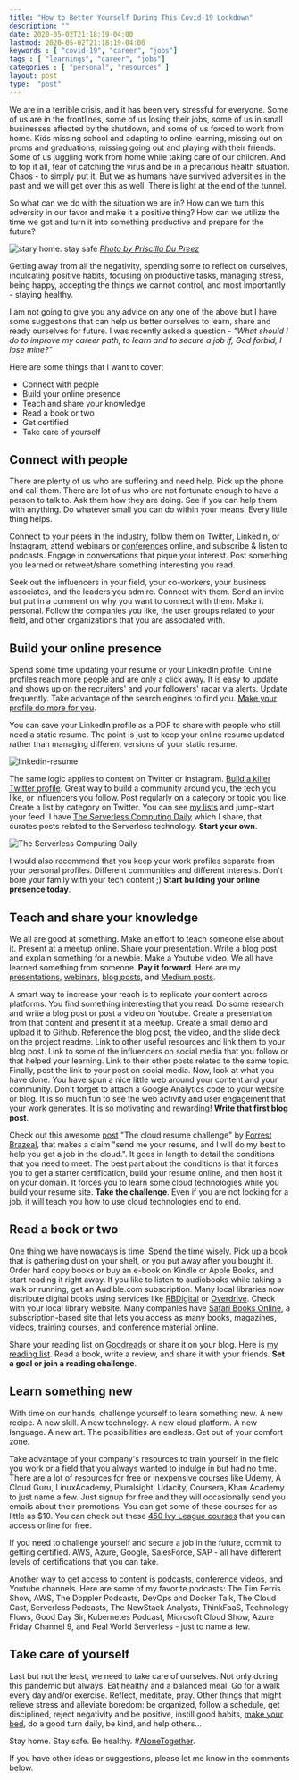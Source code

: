 ```yaml
---
title: "How to Better Yourself During This Covid-19 Lockdown"
description: ""
date: 2020-05-02T21:18:19-04:00
lastmod: 2020-05-02T21:18:19-04:00
keywords : [ "covid-19", "career", "jobs"]
tags : [ "learnings", "career", "jobs"]
categories : [ "personal", "resources" ]
layout: post
type:  "post"
---
```


We are in a terrible crisis, and it has been very stressful for everyone. Some of us are in the frontlines, some of us losing their jobs, some of us in small businesses affected by the shutdown, and some of us forced to work from home. Kids missing school and adapting to online learning, missing out on proms and graduations, missing going out and playing with their friends. Some of us juggling work from home while taking care of our children. And to top it all, fear of catching the virus and be in a precarious health situation. Chaos - to simply put it. But we as humans have survived adversities in the past and we will get over this as well. There is light at the end of the tunnel. 

So what can we do with the situation we are in? How can we turn this adversity in our favor and make it a positive thing? How can we utilize the time we got and turn it into something productive and prepare for the future? 
<!--more-->

![stary home. stay safe](https://user-images.githubusercontent.com/8188/80896790-2d4f4280-8cc0-11ea-8367-84c91d7d6b24.png)
*[Photo by Priscilla Du Preez](https://unsplash.com/photos/w59nZxIkw8M)*

Getting away from all the negativity, spending some to reflect on ourselves, inculcating positive habits, focusing on productive tasks, managing stress, being happy, accepting the things we cannot control, and most importantly - staying healthy.

I am not going to give you any advice on any one of the above but I have some suggestions that can help us better ourselves to learn, share and ready ourselves for future. I was recently asked a question - *"What should I do to improve my career path, to learn and to secure a job if, God forbid, I lose mine?"* 

Here are some things that I want to cover:

- Connect with people
- Build your online presence
- Teach and share your knowledge
- Read a book or two
- Get certified
- Take care of yourself

## Connect with people

There are plenty of us who are suffering and need help. Pick up the phone and call them. There are lot of us who are not  fortunate enough to have a person to talk to. Ask them how they are doing. See if you can help them with anything. Do whatever small you can do within your means. Every little thing helps.

Connect to your peers in the industry, follow them on Twitter, LinkedIn, or Instagram, attend webinars or [conferences](https://www.eventbrite.com/d/online/conferences/) online, and subscribe & listen to podcasts. Engage in conversations that pique your interest. Post something you learned or retweet/share something interesting you read.

Seek out the influencers in your field, your co-workers, your business associates, and the leaders you admire. Connect with them. Send an invite but put in a comment on why you want to connect with them. Make it personal. Follow the  companies you like, the user groups related to your field, and other organizations that you are associated with. 

## Build your online presence

Spend some time updating your resume or your LinkedIn profile. Online profiles reach more people and are only a click away. It is easy to update and shows up on the recruiters' and your followers' radar via alerts. Update frequently. Take advantage of the search engines to find you. [Make your profile do more for you](https://business.linkedin.com/en-uk/marketing-solutions/blog/posts/content-marketing/2017/17-steps-to-a-better-LinkedIn-profile-in-2017). 

You can save your LinkedIn profile as a PDF to share with people who still need a static resume. The point is just to keep your online resume updated rather than managing different versions of your static resume.

![linkedin-resume](https://user-images.githubusercontent.com/8188/80896625-6ab2d080-8cbe-11ea-9e17-7d28dda0b303.png)

The same logic applies to content on Twitter or Instagram. [Build a killer Twitter profile](https://sachsmarketinggroup.com/9-tips-building-killer-twitter-profile/). Great way to build a community around you, the tech you like, or influencers you follow. Post regularly on a category or topic you like. Create a list by category on Twitter. You can see [my lists](https://twitter.com/rupakg/lists) and jump-start your feed. I have [The Serverless Computing Daily](https://paper.li/e-1517252918) which I share, that curates posts related to the Serverless technology. **Start your own**.

![The Serverless Computing Daily](https://user-images.githubusercontent.com/8188/80896647-903fda00-8cbe-11ea-9950-3dd082d9f8b4.png)

I would also recommend that you keep your work profiles separate from your personal profiles. Different communities and different interests. Don't bore your family with your tech content ;) **Start building your online presence today**.

## Teach and share your knowledge

We all are good at something. Make an effort to teach someone else about it. Present at a meetup online. Share your presentation. Write a blog post and explain something for a newbie. Make a Youtube video. We all have learned something from someone. **Pay it forward**. Here are my [presentations](https://rupakganguly.com/talks/), [webinars](https://rupakganguly.com/webinars/), [blog posts](https://rupakganguly.com/), and [Medium posts](https://medium.com/@rupakg).

A smart way to increase your reach is to replicate your content across platforms. You find something interesting that you read. Do some research and write a blog post or post a video on Youtube. Create a presentation from that content and present it at a meetup. Create a small demo and upload it to Github. Reference the blog post, the video, and the slide deck on the project readme. Link to other useful resources and link them to your blog post. Link to some of the influencers on social media that you follow or that helped your learning. Link to their other posts related to the same topic. Finally, post the link to your post on social media. Now, look at what you have done. You have spun a nice little web around your content and your community. Don't forget to attach a Google Analytics code to your website or blog. It is so much fun to see the web activity and user engagement that your work generates. It is so motivating and rewarding! **Write that first blog post**. 

Check out this awesome [post](https://forrestbrazeal.com/2020/04/23/the-cloud-resume-challenge/) "The cloud resume challenge" by [Forrest Brazeal](https://twitter.com/forrestbrazeal), that makes a claim "send me your resume, and I will do my best to help you get a job in the cloud.". It goes in length to detail the conditions that you need to meet. The best part about the conditions is that it forces you to get a starter certification, build your resume online, and then host it on your domain. It forces you to learn some cloud technologies while you build your resume site. **Take the challenge**. Even if you are not looking for a job, it will teach you how to use cloud technologies end to end.

## Read a book or two

One thing we have nowadays is time. Spend the time wisely. Pick up a book that is gathering dust on your shelf, or you put away after you bought it. Order hard copy books or buy an e-book on Kindle or Apple Books, and start reading it right away. If you like to listen to audiobooks while taking a walk or running, get an Audible.com subscription. Many local libraries now distribute digital books using services like [RBDigital](https://rbdigital.com/) or [Overdrive](https://www.overdrive.com/). Check with your local library website. Many companies have [Safari Books Online](https://www.oreilly.com/online-learning/try-now.html), a subscription-based site that lets you access as many books, magazines, videos, training courses, and conference material online.

Share your reading list on [Goodreads](https://www.goodreads.com/) or share it on your blog. Here is [my reading list](https://www.goodreads.com/review/list/30107236-rupak-ganguly?view=covers). Read a book, write a review, and share it with your friends. **Set a goal or join a reading challenge**.

## Learn something new

With time on our hands, challenge yourself to learn something new. A new recipe. A new skill. A new technology. A new cloud platform. A new language. A new art. The possibilities are endless. Get out of your comfort zone.

Take advantage of your company's resources to train yourself in the field you work or a field that you always wanted to indulge in but had no time. There are a lot of resources for free or inexpensive courses like Udemy, A Cloud Guru, LinuxAcademy, Pluralsight, Udacity, Coursera, Khan Academy to just name a few. Just signup for free and they will occasionally send you emails about their promotions. You can get some of these courses for as little as $10. You can check out these [450 Ivy League courses](https://www.freecodecamp.org/news/here-are-380-ivy-league-courses-you-can-take-online-right-now-for-free-9b3ffcbd7b8c/) that you can access online for free.

If you need to challenge yourself and secure a job in the future, commit to getting certified. AWS, Azure, Google, SalesForce, SAP - all have different levels of certifications that you can take. 

Another way to get access to content is podcasts, conference videos, and Youtube channels. Here are some of my favorite podcasts: The Tim Ferris Show, AWS, The Doppler Podcasts, DevOps and Docker Talk, The Cloud Cast, Serverless Podcasts, The NewStack Analysts, ThinkFaaS, Technology Flows, Good Day Sir, Kubernetes Podcast, Microsoft Cloud Show, Azure Friday Channel 9, and Real World Serverless - just to name a few.

## Take care of yourself

Last but not the least, we need to take care of ourselves. Not only during this pandemic but always. Eat healthy and a balanced meal. Go for a walk every day and/or exercise. Reflect, meditate, pray. Other things that might relieve stress and alleviate boredom: be organized, follow a schedule, get disciplined, reject negativity and be positive, instill good habits, [make your bed](https://www.facebook.com/watch/?v=10156082095102241), do a good turn daily, be kind, and help others...

Stay home. Stay safe. Be healthy. #[AloneTogether](https://www.youtube.com/watch?v=JjVUzY6lSRA).

If you have other ideas or suggestions, please let me know in the comments below.

